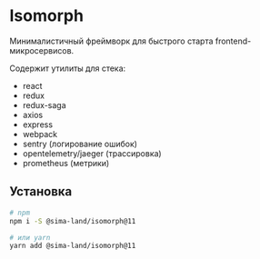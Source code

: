 # Isomorph

Минималистичный фреймворк для быстрого старта frontend-микросервисов.

Содержит утилиты для стека:

- react
- redux
- redux-saga
- axios
- express
- webpack
- sentry (логирование ошибок)
- opentelemetry/jaeger (трассировка)
- prometheus (метрики)

## Установка

```bash
# npm
npm i -S @sima-land/isomorph@11

# или yarn
yarn add @sima-land/isomorph@11
```
